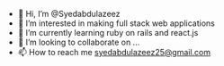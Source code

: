 - 👋 Hi, I’m @Syedabdulazeez
- 👀 I’m interested in making full stack web applications
- 🌱 I’m currently learning ruby on rails and react.js
- 💞️ I’m looking to collaborate on ...
- 📫 How to reach me syedabdulazeez25@gmail.com

<!---
Syedabdulazeez/Syedabdulazeez is a ✨ special ✨ repository because its `README.md` (this file) appears on your GitHub profile.
You can click the Preview link to take a look at your changes.
--->
